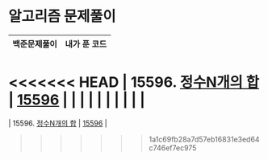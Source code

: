 # 알고리즘 문제풀이

| 백준문제풀이 | 내가 푼 코드 |
| ---------- | ---- |
<<<<<<< HEAD
| 15596. [정수N개의 합](https://www.acmicpc.net/problem/15596) | [15596](baekjoon\15596.py) |
|  |  |
|  |  |
|  |  |
=======
| 15596. [정수N개의 합](https://www.acmicpc.net/problem/15596) | [15596](https://github.com/HanHyunDo/Algorithm/blob/master/baekjoon/15596.py) |
>>>>>>> 1a1c69fb28a7d57eb16831e3ed64c746ef7ec975

